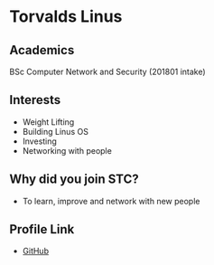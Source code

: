 # Torvalds Linus

## Academics

BSc Computer Network and Security (201801 intake)


## Interests
- Weight Lifting
- Building Linus OS
- Investing
- Networking with people

## Why did you join STC?

- To learn, improve and network with new people

## Profile Link

- [GitHub](https://github.com/lynushyt)
